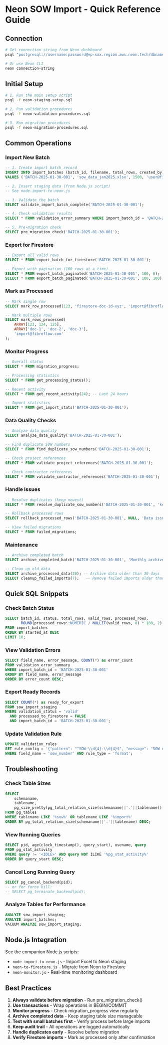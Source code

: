 # Neon SOW Import - Quick Reference Guide

## Connection

```bash
# Get connection string from Neon dashboard
psql "postgresql://username:password@ep-xxx.region.aws.neon.tech/dbname?sslmode=require"

# Or use Neon CLI
neon connection-string
```

## Initial Setup

```bash
# 1. Run the main setup script
psql -f neon-staging-setup.sql

# 2. Run validation procedures
psql -f neon-validation-procedures.sql

# 3. Run migration procedures
psql -f neon-migration-procedures.sql
```

## Common Operations

### Import New Batch

```sql
-- 1. Create import batch record
INSERT INTO import_batches (batch_id, filename, total_rows, created_by)
VALUES ('BATCH-2025-01-30-001', 'sow_data_jan2025.xlsx', 1500, 'user@fibreflow.com');

-- 2. Insert staging data (from Node.js script)
-- See node-import-to-neon.js

-- 3. Validate the batch
SELECT validate_import_batch_complete('BATCH-2025-01-30-001');

-- 4. Check validation results
SELECT * FROM validation_error_summary WHERE import_batch_id = 'BATCH-2025-01-30-001';

-- 5. Pre-migration check
SELECT pre_migration_check('BATCH-2025-01-30-001');
```

### Export for Firestore

```sql
-- Export all valid rows
SELECT * FROM export_batch_for_firestore('BATCH-2025-01-30-001');

-- Export with pagination (100 rows at a time)
SELECT * FROM export_batch_paginated('BATCH-2025-01-30-001', 100, 0);  -- First page
SELECT * FROM export_batch_paginated('BATCH-2025-01-30-001', 100, 100); -- Second page
```

### Mark as Processed

```sql
-- Mark single row
SELECT mark_row_processed(123, 'firestore-doc-id-xyz', 'import@fibreflow.com');

-- Mark multiple rows
SELECT mark_rows_processed(
    ARRAY[123, 124, 125], 
    ARRAY['doc-1', 'doc-2', 'doc-3'],
    'import@fibreflow.com'
);
```

### Monitor Progress

```sql
-- Overall status
SELECT * FROM migration_progress;

-- Processing statistics
SELECT * FROM get_processing_status();

-- Recent activity
SELECT * FROM get_recent_activity(24); -- Last 24 hours

-- Import statistics
SELECT * FROM get_import_stats('BATCH-2025-01-30-001');
```

### Data Quality Checks

```sql
-- Analyze data quality
SELECT analyze_data_quality('BATCH-2025-01-30-001');

-- Find duplicate SOW numbers
SELECT * FROM find_duplicate_sow_numbers('BATCH-2025-01-30-001');

-- Check project references
SELECT * FROM validate_project_references('BATCH-2025-01-30-001');

-- Check contractor references
SELECT * FROM validate_contractor_references('BATCH-2025-01-30-001');
```

### Handle Issues

```sql
-- Resolve duplicates (keep newest)
SELECT * FROM resolve_duplicate_sow_numbers('BATCH-2025-01-30-001', 'keep_newest');

-- Rollback processed rows
SELECT rollback_processed_rows('BATCH-2025-01-30-001', NULL, 'Data issue found', 'admin@fibreflow.com');

-- View failed migrations
SELECT * FROM failed_migrations;
```

### Maintenance

```sql
-- Archive completed batch
SELECT archive_completed_batch('BATCH-2025-01-30-001', 'Monthly archive');

-- Clean up old data
SELECT archive_processed_data(30); -- Archive data older than 30 days
SELECT cleanup_failed_imports(7);   -- Remove failed imports older than 7 days
```

## Quick SQL Snippets

### Check Batch Status
```sql
SELECT batch_id, status, total_rows, valid_rows, processed_rows,
       ROUND(processed_rows::NUMERIC / NULLIF(valid_rows, 0) * 100, 2) as pct_complete
FROM import_batches 
ORDER BY started_at DESC 
LIMIT 10;
```

### View Validation Errors
```sql
SELECT field_name, error_message, COUNT(*) as error_count
FROM validation_error_summary
WHERE import_batch_id = 'BATCH-2025-01-30-001'
GROUP BY field_name, error_message
ORDER BY error_count DESC;
```

### Export Ready Records
```sql
SELECT COUNT(*) as ready_for_export
FROM sow_import_staging
WHERE validation_status = 'valid'
  AND processed_to_firestore = FALSE
  AND import_batch_id = 'BATCH-2025-01-30-001';
```

### Update Validation Rule
```sql
UPDATE validation_rules
SET rule_config = '{"pattern": "^SOW-\\d{4}-\\d{4}$", "message": "SOW number must match SOW-YYYY-XXXX"}'
WHERE field_name = 'sow_number' AND rule_type = 'format';
```

## Troubleshooting

### Check Table Sizes
```sql
SELECT 
    schemaname,
    tablename,
    pg_size_pretty(pg_total_relation_size(schemaname||'.'||tablename)) as size
FROM pg_tables
WHERE tablename LIKE '%sow%' OR tablename LIKE '%import%'
ORDER BY pg_total_relation_size(schemaname||'.'||tablename) DESC;
```

### View Running Queries
```sql
SELECT pid, age(clock_timestamp(), query_start), usename, query 
FROM pg_stat_activity 
WHERE query != '<IDLE>' AND query NOT ILIKE '%pg_stat_activity%' 
ORDER BY query_start DESC;
```

### Cancel Long Running Query
```sql
SELECT pg_cancel_backend(pid);
-- or for force kill:
-- SELECT pg_terminate_backend(pid);
```

### Analyze Tables for Performance
```sql
ANALYZE sow_import_staging;
ANALYZE import_batches;
VACUUM ANALYZE sow_import_staging;
```

## Node.js Integration

See the companion Node.js scripts:
- `node-import-to-neon.js` - Import Excel to Neon staging
- `neon-to-firestore.js` - Migrate from Neon to Firestore
- `neon-monitor.js` - Real-time monitoring dashboard

## Best Practices

1. **Always validate before migration** - Run pre_migration_check()
2. **Use transactions** - Wrap operations in BEGIN/COMMIT
3. **Monitor progress** - Check migration_progress view regularly
4. **Archive completed data** - Keep staging table size manageable
5. **Test with small batches first** - Verify process before large imports
6. **Keep audit trail** - All operations are logged automatically
7. **Handle duplicates early** - Resolve before migration
8. **Verify Firestore imports** - Mark as processed only after confirmation